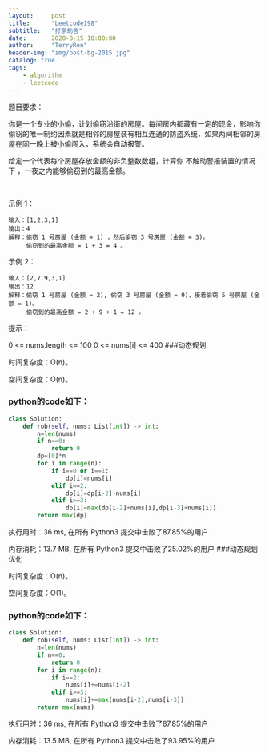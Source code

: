 ```yaml
---
layout:     post
title:      "Leetcode198"
subtitle:   "打家劫舍"
date:       2020-8-15 10:00:00
author:     "TerryRen"
header-img: "img/post-bg-2015.jpg"
catalog: true
tags:
    - algorithm
    - leetcode
---
```

题目要求：

你是一个专业的小偷，计划偷窃沿街的房屋。每间房内都藏有一定的现金，影响你偷窃的唯一制约因素就是相邻的房屋装有相互连通的防盗系统，如果两间相邻的房屋在同一晚上被小偷闯入，系统会自动报警。

给定一个代表每个房屋存放金额的非负整数数组，计算你 不触动警报装置的情况下 ，一夜之内能够偷窃到的最高金额。



 


示例 1：
```
输入：[1,2,3,1]
输出：4
解释：偷窃 1 号房屋 (金额 = 1) ，然后偷窃 3 号房屋 (金额 = 3)。
     偷窃到的最高金额 = 1 + 3 = 4 。
```

示例 2：
```
输入：[2,7,9,3,1]
输出：12
解释：偷窃 1 号房屋 (金额 = 2), 偷窃 3 号房屋 (金额 = 9)，接着偷窃 5 号房屋 (金额 = 1)。
     偷窃到的最高金额 = 2 + 9 + 1 = 12 。
```

提示：

0 <= nums.length <= 100
0 <= nums[i] <= 400
###动态规划

时间复杂度：O(n)。


空间复杂度：O(n)。

### python的code如下：


```python
class Solution:
    def rob(self, nums: List[int]) -> int:
        n=len(nums)
        if n==0:
            return 0
        dp=[0]*n 
        for i in range(n):
            if i==0 or i==1:
                dp[i]=nums[i]
            elif i==2:
                dp[i]=dp[i-2]+nums[i]
            elif i>=3:
                dp[i]=max(dp[i-2]+nums[i],dp[i-3]+nums[i])
        return max(dp)
```
执行用时：36 ms, 在所有 Python3 提交中击败了87.85%的用户

内存消耗：13.7 MB, 在所有 Python3 提交中击败了25.02%的用户
###动态规划优化

时间复杂度：O(n)。


空间复杂度：O(1)。

### python的code如下：


```python
class Solution:
    def rob(self, nums: List[int]) -> int:
        n=len(nums)
        if n==0:
            return 0
        for i in range(n):
            if i==2:
                nums[i]+=nums[i-2]
            elif i>=3:
                nums[i]+=max(nums[i-2],nums[i-3])
        return max(nums)
```
执行用时：36 ms, 在所有 Python3 提交中击败了87.85%的用户

内存消耗：13.5 MB, 在所有 Python3 提交中击败了93.95%的用户